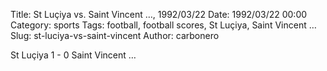 Title: St Luçiya vs. Saint Vincent …, 1992/03/22
Date: 1992/03/22 00:00
Category: sports
Tags: football, football scores, St Luçiya, Saint Vincent …
Slug: st-luciya-vs-saint-vincent
Author: carbonero


St Luçiya 1 - 0 Saint Vincent …
